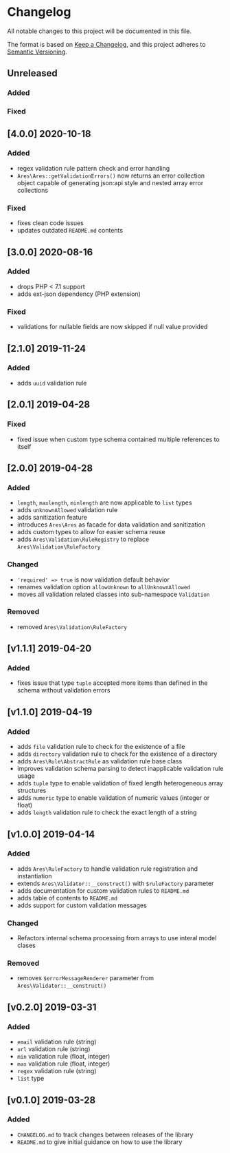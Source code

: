# Changelog
All notable changes to this project will be documented in this file.

The format is based on [Keep a Changelog](https://keepachangelog.com/en/1.0.0/),
and this project adheres to [Semantic Versioning](https://semver.org/spec/v2.0.0.html).

## Unreleased
### Added
### Fixed

## [4.0.0] 2020-10-18
### Added
- regex validation rule pattern check and error handling
- ```Ares\Ares::getValidationErrors()``` now returns an error collection object capable of generating json:api style and nested array error collections
### Fixed
- fixes clean code issues
- updates outdated ```README.md``` contents

## [3.0.0] 2020-08-16
### Added
- drops PHP < 7.1 support
- adds ext-json dependency (PHP extension)
### Fixed
- validations for nullable fields are now skipped if null value provided

## [2.1.0] 2019-11-24
### Added
- adds ```uuid``` validation rule

## [2.0.1] 2019-04-28
### Fixed
- fixed issue when custom type schema contained multiple references to itself

## [2.0.0] 2019-04-28
### Added
- ```length```, ```maxlength```, ```minlength``` are now applicable to ```list``` types
- adds ```unknownAllowed``` validation rule
- adds sanitization feature
- introduces ```Ares\Ares``` as facade for data validation and sanitization
- adds custom types to allow for easier schema reuse
- adds ```Ares\Validation\RuleRegistry``` to replace ```Ares\Validation\RuleFactory```
### Changed
- ```'required' => true``` is now validation default behavior 
- renames validation option ```allowUnknown``` to ```allUnknownAllowed```
- moves all validation related classes into sub-namespace ```Validation```
### Removed
- removed ```Ares\Validation\RuleFactory```

## [v1.1.1] 2019-04-20
### Added
- fixes issue that type ```tuple``` accepted more items than defined in the schema without validation errors

## [v1.1.0] 2019-04-19
### Added
- adds ```file``` validation rule to check for the existence of a file
- adds ```directory``` validation rule to check for the existence of a directory
- adds ```Ares\Rule\AbstractRule``` as validation rule base class
- improves validation schema parsing to detect inapplicable validation rule usage
- adds ```tuple``` type to enable validation of fixed length heterogeneous array structures
- adds ```numeric``` type to enable validation of numeric values (integer or float)
- adds ```length``` validation rule to check the exact length of a string

## [v1.0.0] 2019-04-14
### Added
- adds ```Ares\RuleFactory``` to handle validation rule registration and instantiation
- extends ```Ares\Validator::__construct()``` with ```$ruleFactory``` parameter
- adds documentation for custom validation rules to ```README.md```
- adds table of contents to ```README.md```
- adds support for custom validation messages
### Changed
- Refactors internal schema processing from arrays to use interal model clases
### Removed
- removes ```$errorMessageRenderer``` parameter from ```Ares\Validator::__construct()```

## [v0.2.0] 2019-03-31
### Added
- ```email``` validation rule (string)
- ```url``` validation rule (string)
- ```min``` validation rule (float, integer)
- ```max``` validation rule (float, integer)
- ```regex``` validation rule (string)
- ```list``` type

## [v0.1.0] 2019-03-28
### Added
- ```CHANGELOG.md``` to track changes between releases of the library
- ```README.md``` to give initial guidance on how to use the library

